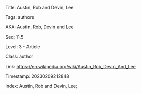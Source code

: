 Title:  Austin, Rob and Devin, Lee

Tags:   authors

AKA:    Austin, Rob, Devin and Lee

Seq:    11.5

Level:  3 - Article

Class:  author

Link:   https://en.wikipedia.org/wiki/Austin_Rob_Devin_And_Lee

Timestamp: 20230209212848

Index:  Austin, Rob and Devin, Lee; 
